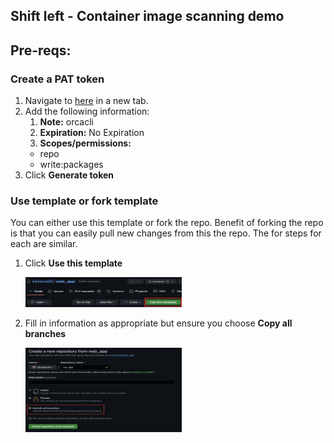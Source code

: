 ## Shift left - Container image scanning demo

## Pre-reqs:

### Create a PAT token
   1. Navigate to [here](https://github.com/settings/tokens/new) in a new tab.
   2. Add the following information:
      1. **Note:** orcacli
      2. **Expiration:** No Expiration
      3. **Scopes/permissions:**
        - repo
        - write:packages
   3. Click **Generate token**

### Use template or fork template
You can either use this template or fork the repo. Benefit of forking the repo is that you can easily pull new changes from this the repo. The for steps for each are similar.

1. Click **Use this template**
   
    <img src="https://github.com/kinners00/web_app/raw/main/assets/use_this_template.png" alt="Employee data" width="250" height="48" title="use_this_template">


1. Fill in information as appropriate but ensure you choose **Copy all branches**
 
    <img src="https://github.com/kinners00/web_app/raw/main/assets/include_all_branches.png" alt="Employee data" width="250" height="135" title="copy_all_branches">

